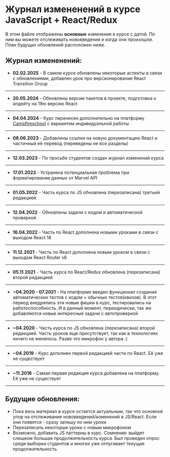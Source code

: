 # Журнал измененений в курсе JavaScript + React/Redux

В этом файле отображены **основные** изменения в курсе с датой. По ним вы можете отслеживать нововведения и когда они произошли. План будущих обновлений расположен ниже.

## Журнал измененений:

- **02.02.2025** - В самом курсе обновлены некоторые аспекты в связи с обновлениями, добавлен урок про версионирование React Transition Group

---

- **20.05.2024** - Обновлены версии пакетов в проекте, подготовка к апдейту на 19ю версию React

---

- **04.04.2024** - Курс перенесен дополнительно на платформу [Campfireschool](https://campfire-school.com/) с вариантом индивидуальной работы

---

- **08.06.2023** - Добавлены ссылки на новую документацию React и частичный её перевод (переведены не все разделы)

---

- **12.03.2023** - По просьбе студентов создан журнал изменений курса

---

- **17.01.2023** - Устранена потенциальная проблема при форматировании данных от Marvel API

---

- **01.05.2022** - Часть курса по JS обновлена (перезаписана) третьей редакцией

---

- **12.04.2022** - Обновлены задачи с кодом и автоматической проверкой

---

- **16.04.2022** - Часть по React дополнена новыми уроками в связи с выходом React 18

---

- **11.12.2021** - Часть по React дополнена новым уроком в связи с выходом React Router v6

---

- **05.11.2021** - Часть курса по React/Redux обновлена (перезаписана) второй редакцией

---

- **~04.2020 - 07.2021** - На платформе введен функционал создания автоматических тестов с кодом + обычных тестов(квизов). В этот период внедрялись эти новые фишки в курс, тестировались на работоспособность. И в данный момент, периодически, так же добавляются новые интересные задачи с автопроверкой

---

- **~04.2020** - Часть курса по JS обновлена (перезаписана) второй редакцией. Часть уроков еще присутствует, так как в технологиях ничего не менялось. Разве что микрофон у автора :)

---

- **~04.2019** - Курс дополнен первой редакцией части по React. Её уже не существует

---

- **~11.2018** - Самая первая редакция курса добавлена на платформу. Её уже не существует

---

## Будущие обновления:

- Пока весь материал в курсе остается актуальным, так что основной упор на отслеживание нововведений/изменений в JS/React. Если они появятся - сразу запишу по ним уроки
- Перезаписать некоторые уроки с новым микрофоном
- Возможно, добавить JS паттерны в курс. Сомнения: выйдет слишком большая продолжительность курса. Был проведен опрос среди выборки студентов и многих уже отпугивает текущая продолжительность
